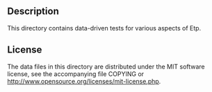 Description
------------

This directory contains data-driven tests for various aspects of Etp.

License
--------

The data files in this directory are distributed under the MIT software
license, see the accompanying file COPYING or
http://www.opensource.org/licenses/mit-license.php.

